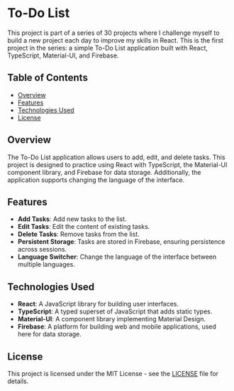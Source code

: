 # To-Do List
This project is part of a series of 30 projects where I challenge myself to build a new project each day to improve my skills in React. This is the first project in the series: a simple To-Do List application built with React, TypeScript, Material-UI, and Firebase.

## Table of Contents

- [Overview](#overview)
- [Features](#features)
- [Technologies Used](#technologies-used)
- [License](#license)

## Overview

The To-Do List application allows users to add, edit, and delete tasks. This project is designed to practice using React with TypeScript, the Material-UI component library, and Firebase for data storage. Additionally, the application supports changing the language of the interface.

## Features

- **Add Tasks**: Add new tasks to the list.
- **Edit Tasks**: Edit the content of existing tasks.
- **Delete Tasks**: Remove tasks from the list.
- **Persistent Storage**: Tasks are stored in Firebase, ensuring persistence across sessions.
- **Language Switcher**: Change the language of the interface between multiple languages.

## Technologies Used

- **React**: A JavaScript library for building user interfaces.
- **TypeScript**: A typed superset of JavaScript that adds static types.
- **Material-UI**: A component library implementing Material Design.
- **Firebase**: A platform for building web and mobile applications, used here for data storage.

## License

This project is licensed under the MIT License - see the [LICENSE](LICENSE) file for details.
